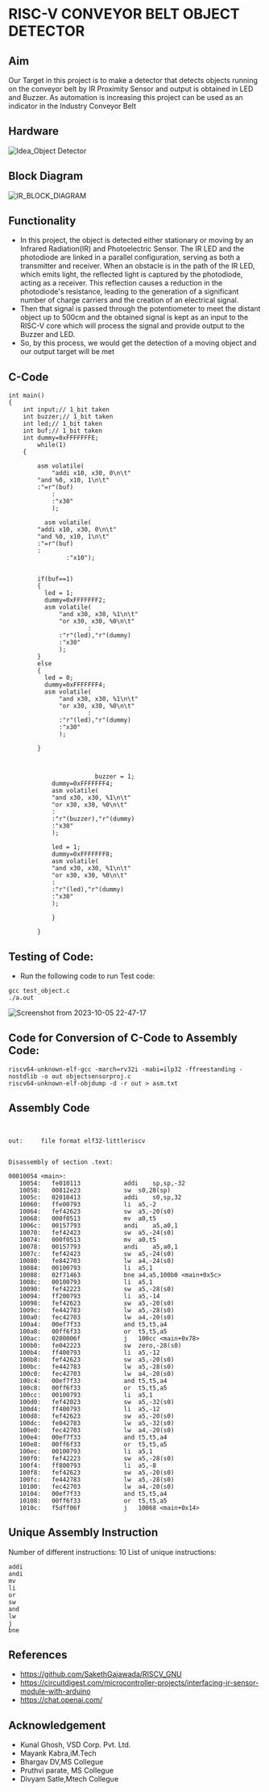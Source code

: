 
# RISC-V CONVEYOR BELT OBJECT DETECTOR


## Aim

Our Target in this project is to make a detector that detects objects running on the conveyor belt by IR Proximity Sensor and output is obtained in LED and Buzzer. As automation is increasing this project can be used as an indicator in the Industry Conveyor Belt

## Hardware

![Idea_Object Detector](https://github.com/SolankiPratikkumar/IIITB_PRATIKKUMAR_ASIC/assets/140999250/43a98878-a10f-4490-8124-b4db6dd9fac8)

## Block Diagram

![IR_BLOCK_DIAGRAM](https://github.com/SolankiPratikkumar/IIITB_PRATIKKUMAR_ASIC/assets/140999250/044369d4-b92c-492b-a292-eb22ccbd8983)

## Functionality

* In this project,  the object is detected either stationary or moving by an Infrared Radiation(IR) and Photoelectric Sensor. The IR LED and the photodiode are linked in a parallel configuration, serving as both a transmitter and receiver. When an obstacle is in the path of the IR LED, which emits light, the reflected light is captured by the photodiode, acting as a receiver. This reflection causes a reduction in the photodiode's resistance, leading to the generation of a significant number of charge carriers and the creation of an electrical signal.
* Then that signal is passed through the potentiometer to meet the distant object up to 500cm and the obtained signal is kept as an input to the RISC-V core which will process the signal and provide output to the Buzzer and LED.
* So, by this process, we would get the detection of a moving object and our output target will be met

## C-Code
```
int main()
{
	int input;// 1_bit taken
	int buzzer;// 1_bit taken
	int led;// 1_bit taken
	int buf;// 1_bit taken
	int dummy=0xFFFFFFFE;
		while(1)
	{
          
		asm volatile(
	    	"addi x10, x30, 0\n\t"
		"and %0, x10, 1\n\t"
		:"=r"(buf)
	    	:
	    	:"x30"
	    	);

          asm volatile(
		"addi x10, x30, 0\n\t"
		"and %0, x10, 1\n\t"
		:"=r"(buf) 
		:
                :"x10");


		if(buf==1)
		{
		  led = 1;
		  dummy=0xFFFFFFF2;
		  asm volatile(
		      "and x30, x30, %1\n\t"
		      "or x30, x30, %0\n\t"
                      :
		      :"r"(led),"r"(dummy)
		      :"x30"
		      );
		}
		else
		{
		  led = 0;
		  dummy=0xFFFFFFF4;
		  asm volatile(
		      "and x30, x30, %1\n\t"
		      "or x30, x30, %0\n\t"
                      :
		      :"r"(led),"r"(dummy)
		      :"x30"
		      );
                    
		}
	


                        buzzer = 1;
			dummy=0xFFFFFFF4;
			asm volatile(
			"and x30, x30, %1\n\t"
			"or x30, x30, %0\n\t"
			:
			:"r"(buzzer),"r"(dummy)
			:"x30"
			);
			
			led = 1;
			dummy=0xFFFFFFF8;
			asm volatile(
			"and x30, x30, %1\n\t"
			"or x30, x30, %0\n\t"
			:
			:"r"(led),"r"(dummy)
			:"x30"
			);
			
			}
			
		}
```

## Testing of Code:

* Run the following code to run Test code:
  
```
gcc test_object.c
./a.out
```

![Screenshot from 2023-10-05 22-47-17](https://github.com/SolankiPratikkumar/IIITB_PRATIKKUMAR_ASIC/assets/140999250/5b9c2a7a-2cf1-48de-be71-c2a5ccf3f280)


## Code for Conversion of C-Code to Assembly Code:

```
riscv64-unknown-elf-gcc -march=rv32i -mabi=ilp32 -ffreestanding -nostdlib -o out objectsensorproj.c 
riscv64-unknown-elf-objdump -d -r out > asm.txt
```

## Assembly Code

```


out:     file format elf32-littleriscv


Disassembly of section .text:

00010054 <main>:
   10054:	fe010113          	addi	sp,sp,-32
   10058:	00812e23          	sw	s0,28(sp)
   1005c:	02010413          	addi	s0,sp,32
   10060:	ffe00793          	li	a5,-2
   10064:	fef42623          	sw	a5,-20(s0)
   10068:	000f0513          	mv	a0,t5
   1006c:	00157793          	andi	a5,a0,1
   10070:	fef42423          	sw	a5,-24(s0)
   10074:	000f0513          	mv	a0,t5
   10078:	00157793          	andi	a5,a0,1
   1007c:	fef42423          	sw	a5,-24(s0)
   10080:	fe842703          	lw	a4,-24(s0)
   10084:	00100793          	li	a5,1
   10088:	02f71463          	bne	a4,a5,100b0 <main+0x5c>
   1008c:	00100793          	li	a5,1
   10090:	fef42223          	sw	a5,-28(s0)
   10094:	ff200793          	li	a5,-14
   10098:	fef42623          	sw	a5,-20(s0)
   1009c:	fe442783          	lw	a5,-28(s0)
   100a0:	fec42703          	lw	a4,-20(s0)
   100a4:	00ef7f33          	and	t5,t5,a4
   100a8:	00ff6f33          	or	t5,t5,a5
   100ac:	0200006f          	j	100cc <main+0x78>
   100b0:	fe042223          	sw	zero,-28(s0)
   100b4:	ff400793          	li	a5,-12
   100b8:	fef42623          	sw	a5,-20(s0)
   100bc:	fe442783          	lw	a5,-28(s0)
   100c0:	fec42703          	lw	a4,-20(s0)
   100c4:	00ef7f33          	and	t5,t5,a4
   100c8:	00ff6f33          	or	t5,t5,a5
   100cc:	00100793          	li	a5,1
   100d0:	fef42023          	sw	a5,-32(s0)
   100d4:	ff400793          	li	a5,-12
   100d8:	fef42623          	sw	a5,-20(s0)
   100dc:	fe042783          	lw	a5,-32(s0)
   100e0:	fec42703          	lw	a4,-20(s0)
   100e4:	00ef7f33          	and	t5,t5,a4
   100e8:	00ff6f33          	or	t5,t5,a5
   100ec:	00100793          	li	a5,1
   100f0:	fef42223          	sw	a5,-28(s0)
   100f4:	ff800793          	li	a5,-8
   100f8:	fef42623          	sw	a5,-20(s0)
   100fc:	fe442783          	lw	a5,-28(s0)
   10100:	fec42703          	lw	a4,-20(s0)
   10104:	00ef7f33          	and	t5,t5,a4
   10108:	00ff6f33          	or	t5,t5,a5
   1010c:	f5dff06f          	j	10068 <main+0x14>
```

## Unique Assembly Instruction

Number of different instructions: 10
List of unique instructions:
```
addi
andi
mv
li
or
sw
and
lw
j
bne
```

## References

* https://github.com/SakethGajawada/RISCV_GNU
* https://circuitdigest.com/microcontroller-projects/interfacing-ir-sensor-module-with-arduino
* https://chat.openai.com/

## Acknowledgement

* Kunal Ghosh, VSD Corp. Pvt. Ltd.
* Mayank Kabra,iM.Tech
* Bhargav DV,MS Collegue
* Pruthvi parate, MS Collegue
* Divyam Satle,Mtech Collegue
